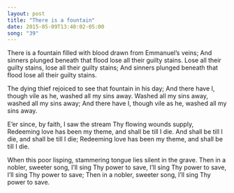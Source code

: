 ```yaml
---
layout: post
title: "There is a fountain"
date: 2015-05-09T13:40:02-05:00
song: "39"
---
```

There is a fountain filled with blood drawn from Emmanuel’s veins;
And sinners plunged beneath that flood lose all their guilty stains.
Lose all their guilty stains, lose all their guilty stains;
And sinners plunged beneath that flood lose all their guilty stains.

The dying thief rejoiced to see that fountain in his day;
And there have I, though vile as he, washed all my sins away.
Washed all my sins away, washed all my sins away;
And there have I, though vile as he, washed all my sins away.

E’er since, by faith, I saw the stream Thy flowing wounds supply,
Redeeming love has been my theme, and shall be till I die.
And shall be till I die, and shall be till I die;
Redeeming love has been my theme, and shall be till I die.

When this poor lisping, stammering tongue lies silent in the grave.
Then in a nobler, sweeter song, I’ll sing Thy power to save,
I’ll sing Thy power to save, I’ll sing Thy power to save;
Then in a nobler, sweeter song, I’ll sing Thy power to save.
